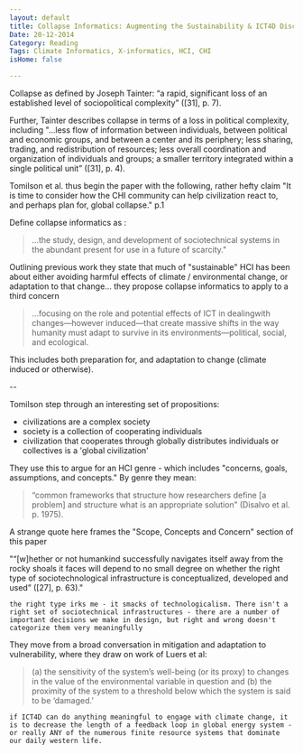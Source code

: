```yaml
---
layout: default
title: Collapse Informatics: Augmenting the Sustainability & ICT4D Discourse in HCI
Date: 20-12-2014
Category: Reading
Tags: Climate Informatics, X-informatics, HCI, CHI
isHome: false

---
```


Collapse as defined by Joseph Tainter: “a rapid, significant loss of an established level of sociopolitical complexity” ([31], p. 7). 


Further, Tainter describes collapse in terms of a loss in political complexity, including "...less flow of
information between individuals, between political and
economic groups, and between a center and its periphery;
less sharing, trading, and redistribution of resources; less
overall coordination and organization of individuals and
groups; a smaller territory integrated within a single
political unit” ([31], p. 4). 

Tomilson et al. thus begin the paper with the following, rather hefty claim "It is time to consider how the CHI community can help civilization react to, and perhaps plan for, global collapse." p.1

Define collapse informatics as :

> ...the study, design, and development of sociotechnical systems in the abundant present for use in a future of scarcity."

Outlining previous work they state that much of "sustainable" HCI has been about either avoiding harmful effects of climate / environmental change, or adaptation to that change... they propose collapse informatics to apply to a third concern

> ...focusing on the role and potential effects of ICT in dealingwith changes—however induced—that create massive shifts in the way humanity must adapt to survive in its environments—political, social, and ecological.

This includes both preparation for, and adaptation to change (climate induced or otherwise). 

--

Tomilson step through an interesting set of propositions:

- civilizations are a complex society
- society is a collection of cooperating individuals
- civilization that cooperates through globally distributes individuals or collectives is a 'global civilization'

They use this to argue for an HCI genre - which includes "concerns, goals, assumptions, and concepts." By genre they mean:  

> “common frameworks that structure how researchers define
[a problem] and structure what is an appropriate solution”
(Disalvo et al. p. 1975). 

A strange quote here frames the "Scope, Concepts and Concern" section of this paper 

"“[w]hether or not humankind successfully navigates
itself away from the rocky shoals it faces will depend to no
small degree on whether the right type of
sociotechnological infrastructure is conceptualized,
developed and used” ([27], p. 63)."

`the right type irks me - it smacks of technologicalism. There isn't a right set of sociotechnical infrastructures - there are a number of important decisions we make in design, but right and wrong doesn't categorize them very meaningfully`

They move from a broad conversation in mitigation and adaptation to vulnerability, where they draw on work of Luers et al: 

> (a) the sensitivity of the system’s well-being (or its proxy) to
changes in the value of the environmental variable in
question and (b) the proximity of the system to a threshold
below which the system is said to be ‘damaged.’

`if ICT4D can do anything meaningful to engage with climate change, it is to decrease the length of a feedback loop in global energy system - or really ANY of the numerous finite resource systems that dominate our daily western life.`

